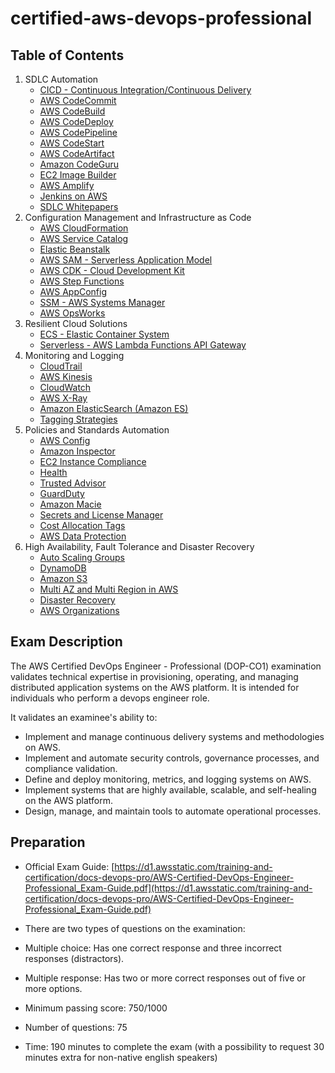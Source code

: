 # certified-aws-devops-professional

## Table of Contents

1. SDLC Automation
    - [CICD - Continuous Integration/Continuous Delivery](01-sdlc-automation/cicd.md)
    - [AWS CodeCommit](01-sdlc-automation/codecommit.md)
    - [AWS CodeBuild](01-sdlc-automation/codebuild.md)
    - [AWS CodeDeploy](01-sdlc-automation/codedeploy.md)
    - [AWS CodePipeline](01-sdlc-automation/codepipeline.md)
    - [AWS CodeStart](01-sdlc-automation/codestar.md)
    - [AWS CodeArtifact](01-sdlc-automation/codeartifact.md)
    - [Amazon CodeGuru](01-sdlc-automation/codeguru.md)
    - [EC2 Image Builder](01-sdlc-automation/ec2-image-builder.md)
    - [AWS Amplify](01-sdlc-automation/amplify.md)
    - [Jenkins on AWS](01-sdlc-automation/jenkins.md)
    - [SDLC Whitepapers](01-sdlc-automation/whitepapers.md)
2. Configuration Management and Infrastructure as Code
    - [AWS CloudFormation](02-configuration-management-and-iac/cloudformation.md)
    - [AWS Service Catalog](02-configuration-management-and-iac/service-catalog.md)
    - [Elastic Beanstalk](02-configuration-management-and-iac/eb.md)
    - [AWS SAM - Serverless Application Model](02-configuration-management-and-iac/sam.md)
    - [AWS CDK - Cloud Development Kit](02-configuration-management-and-iac/cdk.md)
    - [AWS Step Functions](02-configuration-management-and-iac/step-functions.md)
    - [AWS AppConfig](02-configuration-management-and-iac/appconfig.md)
    - [SSM - AWS Systems Manager](02-configuration-management-and-iac/ssm.md)
    - [AWS OpsWorks](02-configuration-management-and-iac/opsworks.md)
3. Resilient Cloud Solutions
    - [ECS - Elastic Container System](03-resilient-cloud-solutions/ecs.md)
    - [Serverless - AWS Lambda Functions API Gateway](03-resilient-cloud-solutions/serverless.md)
4. Monitoring and Logging
    - [CloudTrail](04-monitoring/cloudtrail.md)
    - [AWS Kinesis](04-monitoring/kinesis.md)
    - [CloudWatch](04-monitoring/cloudwatch.md)
    - [AWS X-Ray](04-monitoring/x-ray.md)
    - [Amazon ElasticSearch (Amazon ES)](04-monitoring/elasticsearch.md)
    - [Tagging Strategies](04-monitoring/tagging.md)
5. Policies and Standards Automation
    - [AWS Config](05-automation/config.md)
    - [Amazon Inspector](05-automation/inspector.md)
    - [EC2 Instance Compliance](05-automation/ec2-instance-compliance.md)
    - [Health](05-automation/health.md)
    - [Trusted Advisor](05-automation/trusted-advisor.md)
    - [GuardDuty](05-automation/guard-duty.md)
    - [Amazon Macie](05-automation/macie.md)
    - [Secrets and License Manager](05-automation/manager.md)
    - [Cost Allocation Tags](05-automation/cost-allocation-tags.md)
    - [AWS Data Protection](05-automation/data-protection.md)
6. High Availability, Fault Tolerance and Disaster Recovery
    - [Auto Scaling Groups](05-fault-tolerance/asg.md)
    - [DynamoDB](06-fault-tolerance/dynamodb.md)
    - [Amazon S3](06-fault-tolerance/s3.md)
    - [Multi AZ and Multi Region in AWS](06-fault-tolerance/multi-az-region.md)
    - [Disaster Recovery](06-fault-tolerance/disaster-recovery.md)
    - [AWS Organizations](06-fault-tolerance/organizations.md)

## Exam Description

The AWS Certified DevOps Engineer - Professional (DOP-CO1) examination validates technical expertise in provisioning, operating, and managing distributed application systems on the AWS platform. It is intended for individuals who perform a devops engineer role.

It validates an examinee's ability to:

- Implement and manage continuous delivery systems and methodologies on AWS.
- Implement and automate security controls, governance processes, and compliance validation.
- Define and deploy monitoring, metrics, and logging systems on AWS.
- Implement systems that are highly available, scalable, and self-healing on the AWS platform.
- Design, manage, and maintain tools to automate operational processes.

## Preparation

- Official Exam Guide: [https://d1.awsstatic.com/training-and-certification/docs-devops-pro/AWS-Certified-DevOps-Engineer-Professional_Exam-Guide.pdf](https://d1.awsstatic.com/training-and-certification/docs-devops-pro/AWS-Certified-DevOps-Engineer-Professional_Exam-Guide.pdf)

- There are two types of questions on the examination:

- Multiple choice: Has one correct response and three incorrect responses (distractors).
- Multiple response: Has two or more correct responses out of five or more options.

- Minimum passing score: 750/1000

- Number of questions: 75

- Time: 190 minutes to complete the exam (with a possibility to request 30 minutes extra for non-native english speakers)
